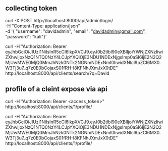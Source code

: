 ## collecting token
curl -X POST http://localhost:8000/api/admin/login/ \
-H "Content-Type: application/json" \
-d '{ "username": "davidadmin", "email": "davidadmin@gmail.com", "password": "kali"}'


curl -H "Authorization: Bearer eyJhbGciOiJIUzI1NiIsInR5cCI6IkpXVCJ9.eyJ0b2tlbl90eXBlIjoiYWNjZXNzIiwiZXhwIjoxNzQ1NTQ0NzY4LCJpYXQiOjE3NDU1NDExNjgsImp0aSI6IjE2N2Q2MjUwMWE0MjQ0MmJhNzk0NTk2NGNmNDExNmI0IiwidXNlcl9pZCI6MX0.W3Tj3u7_q7z0E0bCojaxS01fRH-I8KFNhJXmJxX0tDE" \
http://localhost:8000/api/clients/search/?q=David

## profile of a cleint expose via api
curl -H "Authorization: Bearer <access_token>" \
http://localhost:8000/api/clients/1/profile/


curl -H "Authorization: Bearer eyJhbGciOiJIUzI1NiIsInR5cCI6IkpXVCJ9.eyJ0b2tlbl90eXBlIjoiYWNjZXNzIiwiZXhwIjoxNzQ1NTQ0NzY4LCJpYXQiOjE3NDU1NDExNjgsImp0aSI6IjE2N2Q2MjUwMWE0MjQ0MmJhNzk0NTk2NGNmNDExNmI0IiwidXNlcl9pZCI6MX0.W3Tj3u7_q7z0E0bCojaxS01fRH-I8KFNhJXmJxX0tDE" \
http://localhost:8000/api/clients/1/profile/